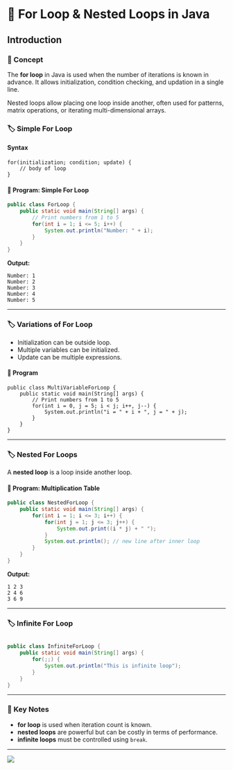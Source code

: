 # 🚀 For Loop & Nested Loops in Java

## Introduction

### 📘 Concept

The **for loop** in Java is used when the number of iterations is known in advance. It allows initialization, condition checking, and updation in a single line.

Nested loops allow placing one loop inside another, often used for patterns, matrix operations, or iterating multi-dimensional arrays.

### 🏷️ Simple For Loop

####  Syntax

```
for(initialization; condition; update) {
    // body of loop
}
```

#### 📝 Program: Simple For Loop

```java
public class ForLoop {
    public static void main(String[] args) {
        // Print numbers from 1 to 5
        for(int i = 1; i <= 5; i++) {
            System.out.println("Number: " + i);
        }
    }
}
```

**Output:**

```
Number: 1
Number: 2
Number: 3
Number: 4
Number: 5
```

---

### 🏷️ Variations of For Loop

* Initialization can be outside loop.
* Multiple variables can be initialized.
* Update can be multiple expressions.

#### 📝 Program

```
public class MultiVariableForLoop {
    public static void main(String[] args) {
        // Print numbers from 1 to 5
        for(int i = 0, j = 5; i < j; i++, j--) {
            System.out.println("i = " + i + ", j = " + j);
        }
    }
}

```

---

### 🏷️ Nested For Loops

A **nested loop** is a loop inside another loop.

#### 📝 Program: Multiplication Table

```java
public class NestedForLoop {
    public static void main(String[] args) {
        for(int i = 1; i <= 3; i++) {
            for(int j = 1; j <= 3; j++) {
                System.out.print((i * j) + " ");
            }
            System.out.println(); // new line after inner loop
        }
    }
}
```

**Output:**

```
1 2 3
2 4 6
3 6 9
```

---

### 🏷️ Infinite For Loop

```java

public class InfiniteForLoop {
    public static void main(String[] args) {
        for(;;) {
            System.out.println("This is infinite loop");
        }
    }
}

```

---

### 📌 Key Notes

* **for loop** is used when iteration count is known.
* **nested loops** are powerful but can be costly in terms of performance.
* **infinite loops** must be controlled using `break`.

---

[![](https://img.shields.io/badge/Go_Back-🔙-d6cadd?style=for-the-badge&labelColor=d6cadd)](../../../../../../TABLE_CONTENT_README.md)

